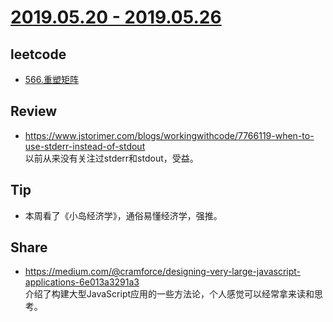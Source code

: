 # [2019.05.20 - 2019.05.26](https://github.com/vjudge/ARTS/blob/master/2019/第0006周.md)

## leetcode
* [566.重塑矩阵](https://github.com/vjudge/leetcode/tree/master/566.重塑矩阵)

## Review
* https://www.jstorimer.com/blogs/workingwithcode/7766119-when-to-use-stderr-instead-of-stdout  
以前从来没有关注过stderr和stdout，受益。

## Tip
* 本周看了《小岛经济学》，通俗易懂经济学，强推。

## Share
* https://medium.com/@cramforce/designing-very-large-javascript-applications-6e013a3291a3  
介绍了构建大型JavaScript应用的一些方法论，个人感觉可以经常拿来读和思考。
